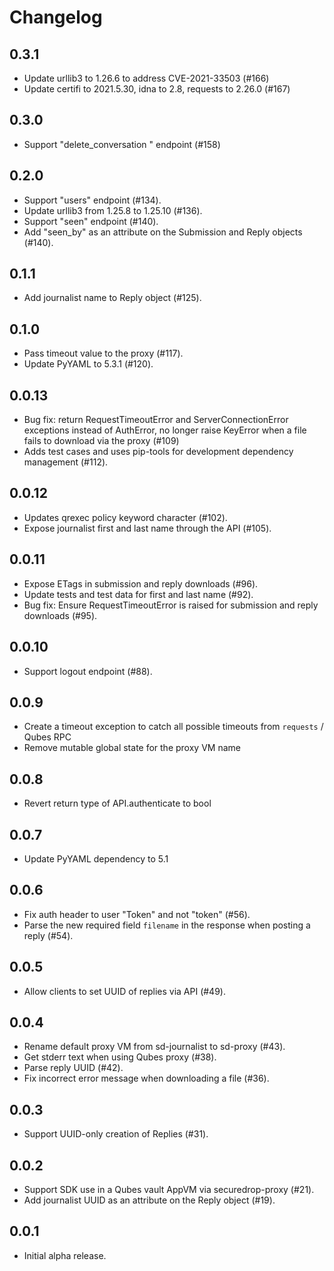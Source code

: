 Changelog
=========

0.3.1
-----

* Update urllib3 to 1.26.6 to address CVE-2021-33503 (#166)
* Update certifi to 2021.5.30, idna to 2.8, requests to 2.26.0 (#167)
 
0.3.0
-----

* Support "delete_conversation " endpoint (#158)

0.2.0
-----

* Support "users" endpoint (#134).
* Update urllib3 from 1.25.8 to 1.25.10 (#136).
* Support "seen" endpoint (#140).
* Add "seen_by" as an attribute on the Submission and Reply objects (#140).

0.1.1
-----

* Add journalist name to Reply object (#125).

0.1.0
-----

* Pass timeout value to the proxy (#117).
* Update PyYAML to 5.3.1 (#120).

0.0.13
------

* Bug fix: return RequestTimeoutError and ServerConnectionError exceptions instead of AuthError, no longer raise KeyError when a file fails to download via the proxy (#109)
* Adds test cases and uses pip-tools for development dependency management (#112).

0.0.12
------

* Updates qrexec policy keyword character (#102).
* Expose journalist first and last name through the API (#105).

0.0.11
------

* Expose ETags in submission and reply downloads (#96).
* Update tests and test data for first and last name (#92).
* Bug fix: Ensure RequestTimeoutError is raised for submission and reply downloads (#95).

0.0.10
------

* Support logout endpoint (#88).

0.0.9
-----

* Create a timeout exception to catch all possible timeouts from `requests` / Qubes RPC
* Remove mutable global state for the proxy VM name

0.0.8
-----

* Revert return type of API.authenticate to bool

0.0.7
-----

* Update PyYAML dependency to 5.1

0.0.6
-----

* Fix auth header to user "Token" and not "token" (#56).
* Parse the new required field `filename` in the response when posting a reply (#54).

0.0.5
-----

* Allow clients to set UUID of replies via API (#49).

0.0.4
-----

* Rename default proxy VM from sd-journalist to sd-proxy (#43).
* Get stderr text when using Qubes proxy (#38).
* Parse reply UUID (#42).
* Fix incorrect error message when downloading a file (#36).

0.0.3
-----

* Support UUID-only creation of Replies (#31).

0.0.2
-----

* Support SDK use in a Qubes vault AppVM via securedrop-proxy (#21).
* Add journalist UUID as an attribute on the Reply object (#19).

0.0.1
-----

* Initial alpha release.
